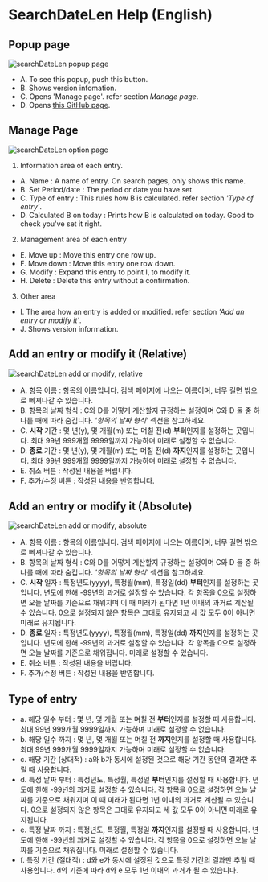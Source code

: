 # SearchDateLen Help (English)


## Popup page

![searchDateLen popup page](https://github.com/SD810/SearchDateLen/blob/master/document/imgs/popup.png?raw=true "searchDateLen popup page")

* A. To see this popup, push this button.
* B. Shows version infomation.
* C. Opens 'Manage page'. refer section *Manage page*.
* D. Opens [this GitHub page](https://github.com/SD810/SearchDateLen).


## Manage Page

![searchDateLen option page](https://github.com/SD810/SearchDateLen/blob/master/document/imgs/OptionsPage.png?raw=true "searchDateLen option page")

1. Information area of each entry.
  * A. Name : A name of entry. On search pages, only shows this name.
  * B. Set Period/date : The period or date you have set.
  * C. Type of entry : This rules how B is calculated. refer section *'Type of entry'*.
  * D. Calculated B on today : Prints how B is calculated on today. Good to check you've set it right.
2. Management area of each entry
  * E. Move up : Move this entry one row up.
  * F. Move down : Move this entry one row down.
  * G. Modify : Expand this entry to point I, to modify it. 
  * H. Delete : Delete this entry without a confirmation.
3. Other area
  * I. The area how an entry is added or modified. refer section *'Add an entry or modify it'*.
  * J. Shows version information.



## Add an entry or modify it (Relative)

![searchDateLen add or modify, relative](https://github.com/SD810/SearchDateLen/blob/master/document/imgs/AddOrModify_rel.png?raw=true "searchDateLen add or modify, relative")

* A. 항목 이름 : 항목의 이름입니다. 검색 페이지에 나오는 이름이며, 너무 길면 밖으로 삐져나갈 수 있습니다.
* B. 항목의 날짜 형식 : C와 D를 어떻게 계산할지 규정하는 설정이며 C와 D 둘 중 하나를 때에 따라 숨깁니다. *'항목의 날짜 형식'* 섹션을 참고하세요.
* C. **시작** 기간 : 몇 년(y), 몇 개월(m) 또는 며칠 전(d) **부터**인지를 설정하는 곳입니다. 최대 99년 999개월 9999일까지 가능하며 미래로 설정할 수 없습니다.
* D. **종료** 기간 : 몇 년(y), 몇 개월(m) 또는 며칠 전(d) **까지**인지를 설정하는 곳입니다. 최대 99년 999개월 9999일까지 가능하며 미래로 설정할 수 없습니다.
* E. 취소 버튼 : 작성된 내용을 버립니다.
* F. 추가/수정 버튼 : 작성된 내용을 반영합니다.




## Add an entry or modify it (Absolute)

![searchDateLen add or modify, absolute](https://github.com/SD810/SearchDateLen/blob/master/document/imgs/AddOrModify_abs.png?raw=true "searchDateLen add or modify, absolute")

* A. 항목 이름 : 항목의 이름입니다. 검색 페이지에 나오는 이름이며, 너무 길면 밖으로 삐져나갈 수 있습니다.
* B. 항목의 날짜 형식 : C와 D를 어떻게 계산할지 규정하는 설정이며 C와 D 둘 중 하나를 때에 따라 숨깁니다. *'항목의 날짜 형식'* 섹션을 참고하세요.
* C. **시작** 일자 : 특정년도(yyyy), 특정월(mm), 특정일(dd) **부터**인지를 설정하는 곳입니다. 년도에 한해 -99년의 과거로 설정할 수 있습니다. 각 항목을 0으로 설정하면 오늘 날짜를 기준으로 채워지며 이 때 미래가 된다면 1년 이내의 과거로 계산될 수 있습니다. 0으로 설정되지 않은 항목은 그대로 유지되고 세 값 모두 0이 아니면 미래로 유지됩니다.
* D. **종료** 일자 : 특정년도(yyyy), 특정월(mm), 특정일(dd) **까지**인지를 설정하는 곳입니다. 년도에 한해 -99년의 과거로 설정할 수 있습니다. 각 항목을 0으로 설정하면 오늘 날짜를 기준으로 채워집니다. 미래로 설정할 수 있습니다.
* E. 취소 버튼 : 작성된 내용을 버립니다.
* F. 추가/수정 버튼 : 작성된 내용을 반영합니다.



## Type of entry

* a. 해당 일수 부터 : 몇 년, 몇 개월 또는 며칠 전 **부터**인지를 설정할 때 사용합니다. 최대 99년 999개월 9999일까지 가능하며 미래로 설정할 수 없습니다.
* b. 해당 일수 까지 : 몇 년, 몇 개월 또는 며칠 전 **까지**인지를 설정할 때 사용합니다. 최대 99년 999개월 9999일까지 가능하며 미래로 설정할 수 없습니다.
* c. 해당 기간 (상대적) : a와 b가 동시에 설정된 것으로 해당 기간 동안의 결과만 추릴 때 사용합니다.
* d. 특정 날짜 부터 : 특정년도, 특정월, 특정일 **부터**인지를 설정할 때 사용합니다. 년도에 한해 -99년의 과거로 설정할 수 있습니다. 각 항목을 0으로 설정하면 오늘 날짜를 기준으로 채워지며 이 때 미래가 된다면 1년 이내의 과거로 계산될 수 있습니다. 0으로 설정되지 않은 항목은 그대로 유지되고 세 값 모두 0이 아니면 미래로 유지됩니다.
* e. 특정 날짜 까지 : 특정년도, 특정월, 특정일 **까지**인지를 설정할 때 사용합니다. 년도에 한해 -99년의 과거로 설정할 수 있습니다. 각 항목을 0으로 설정하면 오늘 날짜를 기준으로 채워집니다. 미래로 설정할 수 있습니다.
* f. 특정 기간 (절대적) : d와 e가 동시에 설정된 것으로 특정 기간의 결과만 추릴 때 사용합니다. d의 기준에 따라 d와 e 모두 1년 이내의 과거가 될 수 있습니다.
